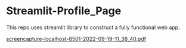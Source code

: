 # Streamlit-Profile_Page
 This repo uses streamlit library to construct a fully functional web app.
 
[screencapture-localhost-8501-2022-09-19-11_38_40.pdf](https://github.com/Yuvraj-Jaiswal/Streamlit-Profile_Page/files/9596436/screencapture-localhost-8501-2022-09-19-11_38_40.pdf)
